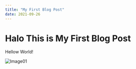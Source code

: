 ```yaml
---
title: "My First Blog Post"
date: 2021-09-26
---
```


# Halo This is My First Blog Post

Hellow World!

![Image01](img/incognito.png)
